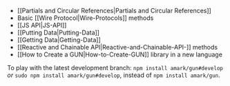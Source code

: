   - [[Partials and Circular References|Partials and Circular References]]
  - Basic [[Wire Protocol|Wire-Protocols]] methods
  - [[JS API|JS-API]]
  - [[Putting Data|Putting-Data]]
  - [[Getting Data|Getting-Data]]
  - [[Reactive and Chainable API|Reactive-and-Chainable-API-]] methods  
  - [[How to Create a GUN|How-to-Create-GUN]] library in a new language


To play with the latest development branch: `npm install amark/gun#develop` _or_ `sudo npm install amark/gun#develop`, instead of `npm install amark/gun`.